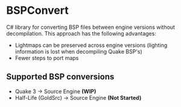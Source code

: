 # BSPConvert
C# library for converting BSP files between engine versions without decompilation. This approach has the following advantages:
- Lightmaps can be preserved across engine versions (lighting information is lost when decompiling Quake BSP's)
- Fewer steps to port maps

## Supported BSP conversions
- Quake 3 -> Source Engine **(WIP)**
- Half-Life (GoldSrc) -> Source Engine **(Not Started)**
